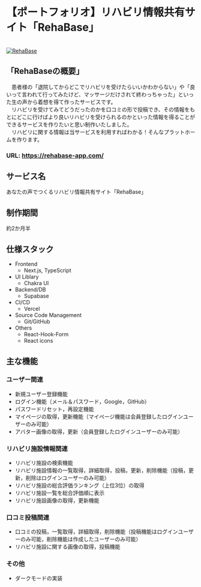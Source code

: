 # 【ポートフォリオ】リハビリ情報共有サイト「RehaBase」
<br>
<a href="https://rehabase-app.com/" target="_blank" rel="noopener noreferrer">
<img src="https://user-images.githubusercontent.com/88890984/203794990-86d374d2-aaea-4012-853a-5b603fd80290.png" alt="RehaBase" title="RehaBase">
</a>
<br>

## 「RehaBaseの概要」
　患者様の「退院してからどこでリハビリを受けたらいいかわからない」や「良いって言われて行ってみたけど、マッサージだけされて終わっちゃった」といった生の声から着想を得て作ったサービスです。<br>
　リハビリを受けてみてどうだったのかを口コミの形で投稿でき、その情報をもとにどこに行けばより良いリハビリを受けられるのかといった情報を得ることができるサービスを作りたいと思い制作いたしました。<br>
 　リハビリに関する情報は当サービスを利用すればわかる！そんなプラットホームを作ります。

### URL: https://rehabase-app.com/

## サービス名
あなたの声でつくるリハビリ情報共有サイト「RehaBase」

## 制作期間
約2か月半

## 仕様スタック
- Frontend  
  - Next.js, TypeScript
- UI Liblary
  - Chakra UI
- Backend/DB
  - Supabase
- CI/CD
  - Vercel
- Source Code Management
  - Git/GitHub
- Others
  - React-Hook-Form
  - React icons

## 主な機能
### ユーザー関連
- 新規ユーザー登録機能
- ログイン機能（メール＆パスワード，Google，GitHub）
- パスワードリセット，再設定機能
- マイページの取得，更新機能（マイページ機能は会員登録したログインユーザーのみ可能）
- アバター画像の取得，更新（会員登録したログインユーザーのみ可能）
### リハビリ施設情報関連
- リハビリ施設の検索機能
- リハビリ施設情報の一覧取得，詳細取得，投稿，更新，削除機能（投稿，更新，削除はログインユーザーのみ可能）
- リハビリ施設の総合評価ランキング（上位3位）の取得
- リハビリ施設一覧を総合評価順に表示
- リハビリ施設画像の取得，更新機能
### 口コミ投稿関連
- 口コミの投稿，一覧取得，詳細取得，削除機能（投稿機能はログインユーザーのみ可能，削除機能は作成したユーザーのみ可能）
- リハビリ施設に関する画像の取得，投稿機能
### その他
- ダークモードの実装
